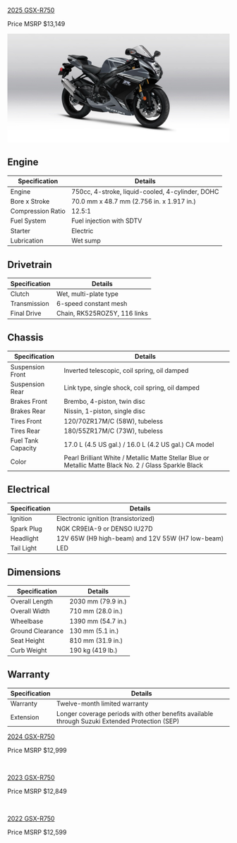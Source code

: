 <!-- C:\Users\razer\Desktop\walkerrh.github.io\SCROLLS_FOLDER\MOTORSPORTS\700CC\GSX-R750.md -->





[2025 GSX-R750](https://suzukicycles.com/sportbike/2025/gsx-r750)

Price MSRP $13,149

![](/assets/supersport/GSX-R750ZM5_BTH_Diagonal_2500x1227.png)

## Engine

| Specification       | Details                                                   |
|---------------------|-----------------------------------------------------------|
| Engine              | 750cc, 4-stroke, liquid-cooled, 4-cylinder, DOHC          |
| Bore x Stroke       | 70.0 mm x 48.7 mm (2.756 in. x 1.917 in.)                 |
| Compression Ratio   | 12.5:1                                                    |
| Fuel System         | Fuel injection with SDTV                                  |
| Starter             | Electric                                                  |
| Lubrication         | Wet sump                                                  |

## Drivetrain

| Specification       | Details                                                   |
|---------------------|-----------------------------------------------------------|
| Clutch              | Wet, multi-plate type                                     |
| Transmission        | 6-speed constant mesh                                     |
| Final Drive         | Chain, RK525ROZ5Y, 116 links                              |

## Chassis

| Specification           | Details                                                   |
|-------------------------|-----------------------------------------------------------|
| Suspension Front        | Inverted telescopic, coil spring, oil damped              |
| Suspension Rear         | Link type, single shock, coil spring, oil damped          |
| Brakes Front            | Brembo, 4-piston, twin disc                               |
| Brakes Rear             | Nissin, 1-piston, single disc                             |
| Tires Front             | 120/70ZR17M/C (58W), tubeless                             |
| Tires Rear              | 180/55ZR17M/C (73W), tubeless                             |
| Fuel Tank Capacity      | 17.0 L (4.5 US gal.) / 16.0 L (4.2 US gal.) CA model      |
| Color                   | Pearl Brilliant White / Metallic Matte Stellar Blue or Metallic Matte Black No. 2 / Glass Sparkle Black |

## Electrical

| Specification       | Details                                                   |
|---------------------|-----------------------------------------------------------|
| Ignition            | Electronic ignition (transistorized)                      |
| Spark Plug          | NGK CR9EIA-9 or DENSO IU27D                               |
| Headlight           | 12V 65W (H9 high-beam) and 12V 55W (H7 low-beam)          |
| Tail Light          | LED                                                       |

## Dimensions

| Specification       | Details                                                   |
|---------------------|-----------------------------------------------------------|
| Overall Length      | 2030 mm (79.9 in.)                                        |
| Overall Width       | 710 mm (28.0 in.)                                         |
| Wheelbase           | 1390 mm (54.7 in.)                                        |
| Ground Clearance    | 130 mm (5.1 in.)                                          |
| Seat Height         | 810 mm (31.9 in.)                                         |
| Curb Weight         | 190 kg (419 lb.)                                          |

## Warranty

| Specification       | Details                                                   |
|---------------------|-----------------------------------------------------------|
| Warranty            | Twelve-month limited warranty                             |
| Extension           | Longer coverage periods with other benefits available through Suzuki Extended Protection (SEP) |


[2024 GSX-R750](https://suzukicycles.com/sportbike/2024/gsx-r750)

Price MSRP $12,999

![]()



[2023 GSX-R750](https://suzukicycles.com/sportbike/2023/gsx-r750)

Price MSRP $12,849

![]()



[2022 GSX-R750](https://suzukicycles.com/sportbike/2022/gsx-r750)

Price MSRP $12,599

![]()